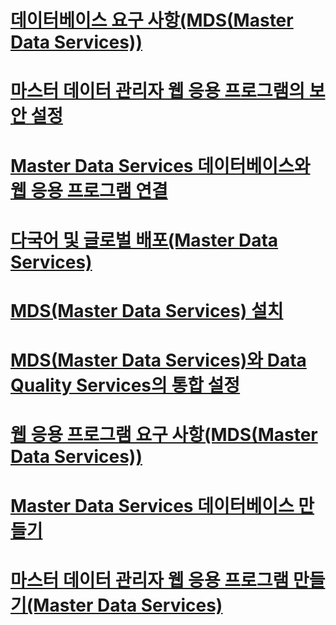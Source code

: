 # [데이터베이스 요구 사항(MDS(Master Data Services))](database-requirements-master-data-services.md)
# [마스터 데이터 관리자 웹 응용 프로그램의 보안 설정](secure-a-master-data-manager-web-application.md)
# [Master Data Services 데이터베이스와 웹 응용 프로그램 연결](associate-a-master-data-services-database-and-web-application.md)
# [다국어 및 글로벌 배포(Master Data Services)](multi-lingual-and-global-deployments-master-data-services.md)
# [MDS(Master Data Services) 설치](install-master-data-services.md)
# [MDS(Master Data Services)와 Data Quality Services의 통합 설정](enable-data-quality-services-integration-with-master-data-services.md)
# [웹 응용 프로그램 요구 사항(MDS(Master Data Services))](web-application-requirements-master-data-services.md)
# [Master Data Services 데이터베이스 만들기](create-a-master-data-services-database.md)
# [마스터 데이터 관리자 웹 응용 프로그램 만들기(Master Data Services)](create-a-master-data-manager-web-application-master-data-services.md)
